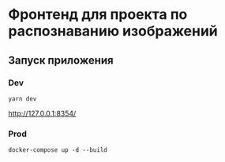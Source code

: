# Фронтенд для проекта по распознаванию изображений

## Запуск приложения

### Dev

```
yarn dev
```

http://127.0.0.1:8354/

### Prod

`docker-compose up -d --build`
